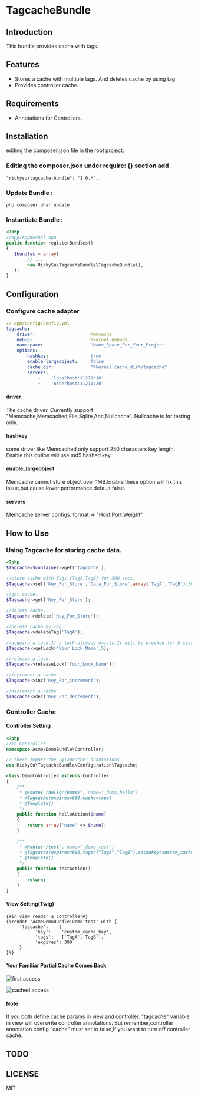 TagcacheBundle
==============

Introduction
------------

This bundle provides cache with tags.

Features
------------

* Stores a cache with multiple tags. And deletes cache by using tag.
* Provides controller cache.

Requirements
------------

* Annotations for Controllers.

Installation
------------

editing the composer.json file in the root project.

### Editing the composer.json under require: {} section add

```
"rickysu/tagcache-bundle": "1.0.*",
```
### Update Bundle :

```
php composer.phar update
```

### Instantiate Bundle :

```php
<?php
//app/AppKernel.hpp
public function registerBundles()
{
   $bundles = array(
        // ...
        new RickySu\TagcacheBundle\TagcacheBundle(),
   );
}
```

Configuration
-------------

### Configure cache adapter

```yml
// app/config/config.yml
tagcache:
    driver:                     Memcache
    debug:                      %kernel.debug%
    namespace:                  'Name_Space_For_Your_Project'
    options:
        hashkey:                true
        enable_largeobject:     false
        cache_dir:              "%kernel.cache_dir%/tagcache"
        servers:
            -    'localhost:11211:10'
            -    'otherhost:11211:20'
```

#### driver

The cache driver. Currently support "Memcache,Memcached,File,Sqlite,Apc,Nullcache". Nullcache is for testing only.

#### hashkey

some driver like Memcached,only support 250 characters key length. Enable this option will use md5 hashed key.

#### enable_largeobject

Memcache cannot store object over 1MB.Enable these option will fix this issue,but cause lower performance.default false.

#### servers

Memcache server configs. format => "Host:Port:Weight"

How to Use
----------

### Using Tagcache for storing cache data.

```php
<?php
$Tagcache=$container->get('tagcache');

//store cache with Tags:{TagA,TagB} for 300 secs.
$Tagcache->set('Key_For_Store','Data_For_Store',array('TagA','TagB'),300);

//get cache.
$Tagcache->get('Key_For_Store');

//delete cache.
$Tagcache->delete('Key_For_Store');

//delete cache by Tag.
$Tagcache->deleteTag('TagA');

//acquire a lock.If a lock already exists,It will be blocked for 5 secs.
$Tagcache->getLock('Your_Lock_Name',5);

//release a lock.
$Tagcache->releaseLock('Your_Lock_Name');

//increment a cache
$Tagcache->inc('Key_For_increment');

//decrement a cache
$Tagcache->dec('Key_For_decrement');


```

### Controller Cache

#### Controller Setting
```php
<?php
//in Controller
namespace Acme\DemoBundle\Controller;

// these import the "@Tagcache" annotations
use RickySu\TagcacheBundle\Configuration\Tagcache;

class DemoController extends Controller
{
    /**
     * @Route("/hello/{name}", name="_demo_hello")
     * @Tagcache(expires=600,cache=true)
     * @Template()
     */
    public function helloAction($name)
    {
        return array('name' => $name);
    }

    /**
     * @Route("/test", name="_demo_test")
     * @Tagcache(expires=600,tags={"TagA","TagB"},cachekey=custom_cache_key,cache=true)
     * @Template()
     */
    public function testAction()
    {
        return;
    }
}
```

#### View Setting(Twig)

```html+jinja
{#in view render a controller#}
{%render 'AcmeDemoBundle:Demo:test' with {
     'tagcache':    {
           'key':    'custom_cache_key',
           'tags':   ['TagA','TagB'],
           'expires': 300
     }
}%}
```

#### Your Familiar Partial Cache Comes Back

![first access](https://raw.github.com/RickySu/tagcache-bundle/master/img-nocache.jpg)

![cached access](https://raw.github.com/RickySu/tagcache-bundle/master/img-cached.jpg)

#### Note

If you both define cache params in view and controller. "tagcache" variable in view will overwrite controller annotations.
But remember,controller annotation config "cache" must set to false,If you want to turn off controller cache.

TODO
----


LICENSE
-------

MIT
